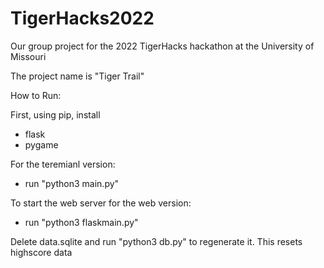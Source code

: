 # TigerHacks2022
Our group project for the 2022 TigerHacks hackathon at the University of Missouri

The project name is "Tiger Trail"

How to Run:

First, using pip, install
- flask
- pygame

For the teremianl version:
- run "python3 main.py"

To start the web server for the web version:
- run "python3 flaskmain.py"

Delete data.sqlite and run "python3 db.py" to regenerate it. This resets highscore data

